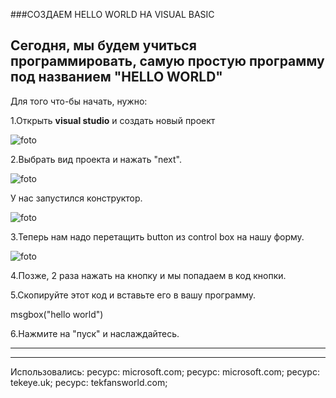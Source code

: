 ###СОЗДАЕМ HELLO WORLD НА VISUAL BASIC

Сегодня, мы будем учиться программировать,
самую простую программу под названием
"HELLO WORLD"
---
Для того что-бы начать, нужно:

1.Открыть **visual studio** и создать новый проект

![foto](ymp-co.github.io/YMP_COMPANY/images/start-window.png)

2.Выбрать вид проекта и нажать "next".

![foto](ymp-co.github.io/YMP_COMPANY/images/configure-new-project.png)

У нас запустился конструктор.


![foto](https://tekeye.uk/visual_studio/images/vs15-new-project.png)

3.Теперь нам надо перетащить button из control box
на нашу форму.

![foto](ymp-co.github.io/YMP_COMPANY/images/index.jpg)

4.Позже, 2 раза нажать на кнопку и мы попадаем
в код кнопки.

5.Скопируйте этот код и вставьте его в вашу программу.

msgbox("hello world")

6.Нажмите на "пуск" и наслаждайтесь.

---

---

Использовались:
ресурс: microsoft.com;
 ресурс: microsoft.com;
 ресурс: tekeye.uk;
 ресурс: tekfansworld.com;
